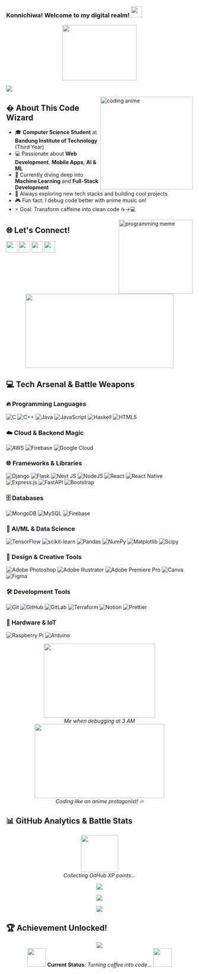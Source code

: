 ### Konnichiwa! Welcome to my digital realm! <img src="https://media.giphy.com/media/hvRJCLFzcasrR4ia7z/giphy.gif" width="30px"/>

<div align="center">
  <img src="https://i.pinimg.com/originals/8d/4b/77/8d4b77c44b7a68c0fd609411e2c0ec3c.gif" width="200" height="150"/>
</div>

![](https://komarev.com/ghpvc/?username=rlukassa&label=Profile%20Visits&color=blueviolet&style=for-the-badge)

<img src="https://media.tenor.com/I52W87bM7K8AAAAi/anime-aaaa.gif" alt="coding anime" align="right" width="250" height="auto" />

## � About This Code Wizard

- 🎓 **Computer Science Student** at **Bandung Institute of Technology** (Third Year)
- 💻 Passionate about **Web Development**, **Mobile Apps**, **AI & ML** 
- 🌱 Currently diving deep into **Machine Learning** and **Full-Stack Development**
- 🎯 Always exploring new tech stacks and building cool projects
- 🎮 Fun fact: I debug code better with anime music on! 
- ⚡ Goal: Transform caffeine into clean code ☕→💻

<img src="https://media.giphy.com/media/SWoSkN6DxTszqIKEqv/giphy.gif" alt="programming meme" align="right" width="200" height="auto" />

## 🌐 Let's Connect!

[<img src="https://img.shields.io/badge/Instagram-%23E4405F.svg?logo=Instagram&logoColor=white" height="30"/>](https://instagram.com/rlukassa) [<img src="https://img.shields.io/badge/LinkedIn-%230077B5.svg?logo=linkedin&logoColor=white" height="30"/>](https://www.linkedin.com/in/lukas-raja-agripa-0365372a5/) [<img src="https://img.shields.io/badge/Quora-%23B92B27.svg?logo=Quora&logoColor=white" height="30"/>](https://quora.com/profile/Lukass.) [<img src="https://img.shields.io/badge/Email-D14836?logo=gmail&logoColor=white" height="30"/>](mailto:lukasagripa27@gmail.com)

<div align="center">
  <img src="https://media.tenor.com/V8wI7qFjes0AAAA1/anime-programmer.webp" width="400" height="200"/>
</div>

## 💻 Tech Arsenal & Battle Weapons

### 🔥 Programming Languages
![C](https://img.shields.io/badge/c-%2300599C.svg?style=for-the-badge&logo=c&logoColor=white) 
![C++](https://img.shields.io/badge/c++-%2300599C.svg?style=for-the-badge&logo=c%2B%2B&logoColor=white) 
![Java](https://img.shields.io/badge/java-%23ED8B00.svg?style=for-the-badge&logo=openjdk&logoColor=white) 
![JavaScript](https://img.shields.io/badge/javascript-%23323330.svg?style=for-the-badge&logo=javascript&logoColor=%23F7DF1E) 
![Haskell](https://img.shields.io/badge/Haskell-5e5086?style=for-the-badge&logo=haskell&logoColor=white)
![HTML5](https://img.shields.io/badge/html5-%23E34F26.svg?style=for-the-badge&logo=html5&logoColor=white)

### ☁️ Cloud & Backend Magic
![AWS](https://img.shields.io/badge/AWS-%23FF9900.svg?style=for-the-badge&logo=amazon-aws&logoColor=white) 
![Firebase](https://img.shields.io/badge/firebase-%23039BE5.svg?style=for-the-badge&logo=firebase) 
![Google Cloud](https://img.shields.io/badge/GoogleCloud-%234285F4.svg?style=for-the-badge&logo=google-cloud&logoColor=white)

### 🌐 Frameworks & Libraries  
![Django](https://img.shields.io/badge/django-%23092E20.svg?style=for-the-badge&logo=django&logoColor=white) 
![Flask](https://img.shields.io/badge/flask-%23000.svg?style=for-the-badge&logo=flask&logoColor=white) 
![Next JS](https://img.shields.io/badge/Next-black?style=for-the-badge&logo=next.js&logoColor=white) 
![NodeJS](https://img.shields.io/badge/node.js-6DA55F?style=for-the-badge&logo=node.js&logoColor=white) 
![React](https://img.shields.io/badge/react-%2320232a.svg?style=for-the-badge&logo=react&logoColor=%2361DAFB) 
![React Native](https://img.shields.io/badge/react_native-%2320232a.svg?style=for-the-badge&logo=react&logoColor=%2361DAFB)
![Express.js](https://img.shields.io/badge/express.js-%23404d59.svg?style=for-the-badge&logo=express&logoColor=%2361DAFB) 
![FastAPI](https://img.shields.io/badge/FastAPI-005571?style=for-the-badge&logo=fastapi) 
![Bootstrap](https://img.shields.io/badge/bootstrap-%238511FA.svg?style=for-the-badge&logo=bootstrap&logoColor=white)

### 🗄️ Databases
![MongoDB](https://img.shields.io/badge/MongoDB-%234ea94b.svg?style=for-the-badge&logo=mongodb&logoColor=white) 
![MySQL](https://img.shields.io/badge/mysql-4479A1.svg?style=for-the-badge&logo=mysql&logoColor=white) 
![Firebase](https://img.shields.io/badge/firebase-a08021?style=for-the-badge&logo=firebase&logoColor=ffcd34)

### 🤖 AI/ML & Data Science
![TensorFlow](https://img.shields.io/badge/TensorFlow-%23FF6F00.svg?style=for-the-badge&logo=TensorFlow&logoColor=white) 
![scikit-learn](https://img.shields.io/badge/scikit--learn-%23F7931E.svg?style=for-the-badge&logo=scikit-learn&logoColor=white) 
![Pandas](https://img.shields.io/badge/pandas-%23150458.svg?style=for-the-badge&logo=pandas&logoColor=white) 
![NumPy](https://img.shields.io/badge/numpy-%23013243.svg?style=for-the-badge&logo=numpy&logoColor=white) 
![Matplotlib](https://img.shields.io/badge/Matplotlib-%23ffffff.svg?style=for-the-badge&logo=Matplotlib&logoColor=black) 
![Scipy](https://img.shields.io/badge/SciPy-%230C55A5.svg?style=for-the-badge&logo=scipy&logoColor=%white)

### 🎨 Design & Creative Tools
![Adobe Photoshop](https://img.shields.io/badge/adobe%20photoshop-%2331A8FF.svg?style=for-the-badge&logo=adobe%20photoshop&logoColor=white) 
![Adobe Illustrator](https://img.shields.io/badge/adobe%20illustrator-%23FF9A00.svg?style=for-the-badge&logo=adobe%20illustrator&logoColor=white) 
![Adobe Premiere Pro](https://img.shields.io/badge/Adobe%20Premiere%20Pro-9999FF.svg?style=for-the-badge&logo=Adobe%20Premiere%20Pro&logoColor=white) 
![Canva](https://img.shields.io/badge/Canva-%2300C4CC.svg?style=for-the-badge&logo=Canva&logoColor=white) 
![Figma](https://img.shields.io/badge/figma-%23F24E1E.svg?style=for-the-badge&logo=figma&logoColor=white)

### 🛠️ Development Tools
![Git](https://img.shields.io/badge/git-%23F05033.svg?style=for-the-badge&logo=git&logoColor=white) 
![GitHub](https://img.shields.io/badge/github-%23121011.svg?style=for-the-badge&logo=github&logoColor=white) 
![GitLab](https://img.shields.io/badge/gitlab-%23181717.svg?style=for-the-badge&logo=gitlab&logoColor=white) 
![Terraform](https://img.shields.io/badge/terraform-%235835CC.svg?style=for-the-badge&logo=terraform&logoColor=white) 
![Notion](https://img.shields.io/badge/Notion-%23000000.svg?style=for-the-badge&logo=notion&logoColor=white) 
![Prettier](https://img.shields.io/badge/prettier-%23F7B93E.svg?style=for-the-badge&logo=prettier&logoColor=black)

### 🔧 Hardware & IoT
![Raspberry Pi](https://img.shields.io/badge/-Raspberry_Pi-C51A4A?style=for-the-badge&logo=Raspberry-Pi) 
![Arduino](https://img.shields.io/badge/-Arduino-00979D?style=for-the-badge&logo=Arduino&logoColor=white)

<div align="center">
  <img src="https://media.tenor.com/CxNvTjJZHoUAAAAd/tis100-sad-anime-girl.gif" width="300" height="200"/>
  <br>
  <i>Me when debugging at 3 AM</i>
</div>

<div align="center">
  <img src="https://media.tenor.com/V8wI7qFjes0AAAA1/anime-programmer.webp" width="350" height="200"/>
  <br>
  <i>Coding like an anime protagonist! 🔥</i>
</div>


## 📊 GitHub Analytics & Battle Stats

<div align="center">
  <img src="https://media.giphy.com/media/M9gbBd9nbDrOTu1Mqx/giphy.gif" width="100"/>
  <br>
  <i>Collecting GitHub XP points...</i>
</div>

<div align="center">
  
![](https://github-readme-stats.vercel.app/api?username=rlukassa&theme=radical&hide_border=true&include_all_commits=false&count_private=false)

![](https://github-readme-streak-stats.herokuapp.com/?user=rlukassa&theme=radical&hide_border=true)

![](https://github-readme-stats.vercel.app/api/top-langs/?username=rlukassa&theme=radical&hide_border=true&include_all_commits=false&count_private=false&layout=compact)

</div>

## 🏆 Achievement Unlocked!

<div align="center">
  <img src="https://github-profile-trophy.vercel.app/?username=rlukassa&theme=radical&no-frame=true&no-bg=false&margin-w=4&row=2" />
</div>

<div align="center">
  <img src="https://media.giphy.com/media/LnQjpWaON8nhr21vNW/giphy.gif" width="50"> <b>Current Status:</b> <i>Turning coffee into code...</i> <img src="https://media.giphy.com/media/LnQjpWaON8nhr21vNW/giphy.gif" width="50">
</div>